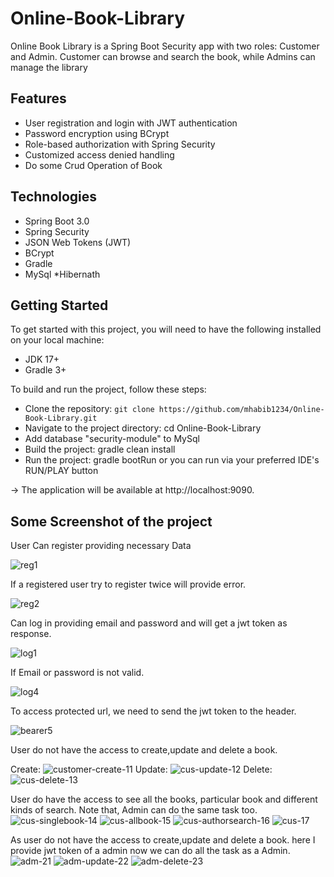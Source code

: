 # Online-Book-Library

Online Book Library is a Spring Boot Security app with two roles: Customer and Admin. Customer can browse and search the book, while Admins can manage the library

## Features

- User registration and login with JWT authentication
- Password encryption using BCrypt
- Role-based authorization with Spring Security
- Customized access denied handling
- Do some Crud Operation of Book

## Technologies

- Spring Boot 3.0
- Spring Security
- JSON Web Tokens (JWT)
- BCrypt
- Gradle
- MySql
  \*Hibernath

## Getting Started

To get started with this project, you will need to have the following installed on your local machine:

- JDK 17+
- Gradle 3+

To build and run the project, follow these steps:

- Clone the repository: `git clone https://github.com/mhabib1234/Online-Book-Library.git`
- Navigate to the project directory: cd Online-Book-Library
- Add database "security-module" to MySql
- Build the project: gradle clean install
- Run the project: gradle bootRun or you can run via your preferred IDE's RUN/PLAY button

-> The application will be available at http://localhost:9090.

## Some Screenshot of the project

User Can register providing necessary Data

![reg1](https://github.com/mhabib1234/Online-Book-Library/assets/131146437/b5c69e50-6f8b-42b2-989f-27d963b9cc59)

If a registered user try to register twice will provide error.

![reg2](https://github.com/mhabib1234/Online-Book-Library/assets/131146437/a404a624-c40c-4273-9b1a-4ab0f133c500)

Can log in providing email and password and will get a jwt token as response.

![log1](https://github.com/mhabib1234/Online-Book-Library/assets/131146437/b6df1764-90d3-4bf7-9f4a-f5dc2f82b069)

If Email or password is not valid.

![log4](https://github.com/mhabib1234/Online-Book-Library/assets/131146437/27cf8345-49cf-4692-996b-504e09af2708)

To access protected url, we need to send the jwt token to the header.

![bearer5](https://github.com/mhabib1234/Online-Book-Library/assets/131146437/30f61aa0-5d12-4a80-9115-ee61ca9ee509)

User do not have the access to create,update and delete a book.

Create:
![customer-create-11](https://github.com/mhabib1234/Online-Book-Library/assets/131146437/8b9602ee-ab85-48d7-b448-f9724ffde94a)
Update:
![cus-update-12](https://github.com/mhabib1234/Online-Book-Library/assets/131146437/23b631c6-1117-4bfa-96bd-47400e377d63)
Delete:
![cus-delete-13](https://github.com/mhabib1234/Online-Book-Library/assets/131146437/d30f6ce3-1f21-485a-97dc-dfd73d87d4ba)

User do have the access to see all the books, particular book and different kinds of search. Note that, Admin can do the same task too.
![cus-singlebook-14](https://github.com/mhabib1234/Online-Book-Library/assets/131146437/7b545c4d-0b3b-45d5-9698-441b6cc5c882)
![cus-allbook-15](https://github.com/mhabib1234/Online-Book-Library/assets/131146437/0bb8f6c6-53f1-4e72-8501-f0d0d41a0aab)
![cus-authorsearch-16](https://github.com/mhabib1234/Online-Book-Library/assets/131146437/58390edf-9864-4eec-85c0-725b3e190f9b)
![cus-17](https://github.com/mhabib1234/Online-Book-Library/assets/131146437/78e43982-a073-4988-80ec-cb5fa0fc8d83)

As user do not have the access to create,update and delete a book. here I provide jwt token of a admin now we can do all the task as a Admin.
![adm-21](https://github.com/mhabib1234/Online-Book-Library/assets/131146437/720d9ab9-1592-47e3-a5e3-ab891e404de0)
![adm-update-22](https://github.com/mhabib1234/Online-Book-Library/assets/131146437/891cf095-09e6-43c9-9ea6-4e3b2b72e1c1)
![adm-delete-23](https://github.com/mhabib1234/Online-Book-Library/assets/131146437/46076d89-04ec-413f-a851-cba81b924680)
